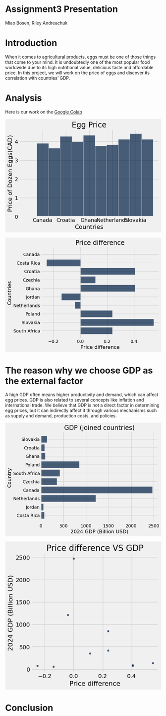# Assignment3 Presentation
Miao Bosen, Riley Andreachuk



# Introduction
When it comes to agricultural products, eggs must be one of those things that come to your mind. It is undoubtedly one of the most popular food worldwide due to its high nutritional value, delicious taste and affordable price. In this project, we will work on the price of eggs and discover its correlation with countries’ GDP.


# Analysis
Here is our work on the [Google Colab](Egg.ipynb)

![IMG_0168](IMG_0168.png)


![IMG_0154](IMG_0154.png)





# The reason why we choose GDP as the external factor
A high GDP often means higher productivity and demand, which can affect egg prices. GDP is also related to several concepts like inflation and international trade. We believe that GDP is not a direct factor in determining egg prices, but it can indirectly affect it through various mechanisms such as supply and demand, production costs, and policies.


![IMG_0152](IMG_0152.png)


![IMG_0155](IMG_0155.png)

# Conclusion

